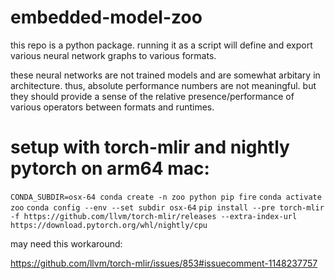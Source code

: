 # embedded-model-zoo

<!-- setup without torch-mlir with release pytorch:

`conda create -f environment.yml`
`conda activate zoo`
`pip install -e .`
`python -m zoo` -->

this repo is a python package. running it as a script will define and export various neural network graphs to various formats.

these neural networks are not trained models and are somewhat arbitary in architecture. thus, absolute performance numbers are not meaningful. but they should provide a sense of the relative presence/performance of various operators between formats and runtimes.

# setup with torch-mlir and nightly pytorch on arm64 mac:

`CONDA_SUBDIR=osx-64 conda create -n zoo python pip fire`
`conda activate zoo`
`conda config --env --set subdir osx-64`
`pip install --pre torch-mlir -f https://github.com/llvm/torch-mlir/releases --extra-index-url https://download.pytorch.org/whl/nightly/cpu`

may need this workaround:

https://github.com/llvm/torch-mlir/issues/853#issuecomment-1148237757